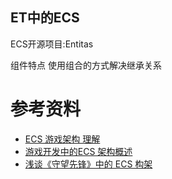 ET中的ECS
----------------------------
ECS开源项目:Entitas

组件特点
使用组合的方式解决继承关系

# 参考资料
* [ECS 游戏架构 理解](https://www.cnblogs.com/FuTaimeng/p/5572183.html)
* [游戏开发中的ECS 架构概述](https://blog.csdn.net/qq_14914623/article/details/81451002)
* [浅谈《守望先锋》中的 ECS 构架](https://blog.codingnow.com/2017/06/overwatch_ecs.html)